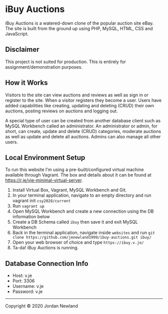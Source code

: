 # iBuy Auctions

iBuy Auctions is a watered-down clone of the popular auction site eBay. The site is built from the ground up using PHP, MySQL, HTML, CSS and JavaScript.

## Disclaimer

This project is not suited for production. This is entirely for assignment/demonstration purposes.

## How it Works

Visitors to the site can view auctions and reviews as well as sign in or register to the site. When a visitor registers they become a user. Users have added capabilities like creating, updating and deleting (CRUD) their own auctions, posting reviews on auctions and logging out.

A special type of user can be created from another database client such as MySQL Workbench called an administrator. An administrator or admin, for short, can create, update and delete (CRUD) categories, moderate auctions as well as update and delete all auctions. Admins can also manage all other users.

## Local Environment Setup

To run this website I'm using a pre-built/configured virtual machine available through Vagrant. The box and details about it can be found at <https://r.je/vje-minimal-virtual-server>.

1. Install Virtual Box, Vagrant, MySQL Workbench and Git.
2. In your terminal application, navigate to an empty directory and run vagrant init `csy2028/current`
3. Run `vagrant up`
4. Open MySQL Workbench and create a new connection using the DB information below
5. Create a DB Schema called `ibuy` then save it and exit MySQL Workbench
6. Back in the terminal application, navigate inside `websites` and run `git clone https://github.com/jenewland1999/ibuy-auctions.git ibuy/`
7. Open your web browser of choice and type `https://ibuy.v.je/`
8. Ta-da! iBuy Auctions is running.

## Database Connection Info

- Host: v.je
- Port: 3306
- Username: v.je
- Password: v.je

---

Copyright &copy; 2020 Jordan Newland
